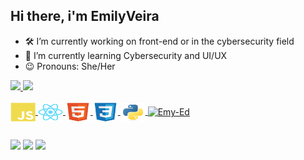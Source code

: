 ## Hi there, i'm EmilyVeira

- 🛠️ I’m currently working on front-end or in the cybersecurity field
- 📖 I’m currently learning Cybersecurity and UI/UX
- 😉 Pronouns: She/Her

<div> 
  <a href="https:://github.com/EmilyVeira">
  <img height="180em" src="https://github-readme-stats.vercel.app/api?username=EmilyVeira&show_icons=true&theme=synthwave"/>
  <img height="180em" src="https://github-readme-stats.vercel.app/api/top-langs/?username=anuraghazra&layout=compact&theme=synthwave"/>
</div>

<div style="display: inline_block"><br>
  <img align="center" alt="Emy-Js" height="30" width="40" src="https://raw.githubusercontent.com/devicons/devicon/master/icons/javascript/javascript-plain.svg">
  <img align="center" alt="Emy-React" height="30" width="40" src="https://raw.githubusercontent.com/devicons/devicon/master/icons/react/react-original.svg">
  <img align="center" alt="Emy-HTML" height="30" width="40" src="https://raw.githubusercontent.com/devicons/devicon/master/icons/html5/html5-original.svg">
  <img align="center" alt="Emy-CSS" height="30" width="40" src="https://raw.githubusercontent.com/devicons/devicon/master/icons/css3/css3-original.svg">
  <img align="center" alt="Emy-Python" height="30" width="40" src="https://raw.githubusercontent.com/devicons/devicon/master/icons/python/python-original.svg">
  <img height="55em" align="center" alt="Emy-Ed" src="https://www.icegif.com/wp-content/uploads/2021/10/icegif-289.gif">
</div>

##

<div> 
  <a href="https://instagram.com/emy_veira" target="_blank"><img src="https://img.shields.io/badge/-Instagram-%23E4405F?style=for-the-badge&logo=instagram&logoColor=white" target="_blank"></a>
  <a href = "mailto:mvinicius1839@gmail.com"><img src="https://img.shields.io/badge/-Gmail-%23333?style=for-the-badge&logo=gmail&logoColor=white" target="_blank"></a>
  <a href="https://www.linkedin.com/in/emily-oliveira-a34360296" target="_blank"><img src="https://img.shields.io/badge/-LinkedIn-%230077B5?style=for-the-badge&logo=linkedin&logoColor=white" target="_blank"></a> 
</div>
  
</div>
